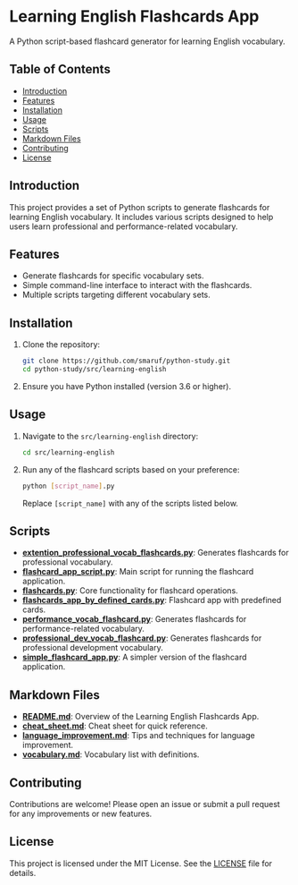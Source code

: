 # Learning English Flashcards App

A Python script-based flashcard generator for learning English vocabulary.

## Table of Contents

- [Introduction](#introduction)
- [Features](#features)
- [Installation](#installation)
- [Usage](#usage)
- [Scripts](#scripts)
- [Markdown Files](#markdown-files)
- [Contributing](#contributing)
- [License](#license)

## Introduction

This project provides a set of Python scripts to generate flashcards for learning English vocabulary. It includes various scripts designed to help users learn professional and performance-related vocabulary.

## Features

- Generate flashcards for specific vocabulary sets.
- Simple command-line interface to interact with the flashcards.
- Multiple scripts targeting different vocabulary sets.

## Installation

1. Clone the repository:
    ```sh
    git clone https://github.com/smaruf/python-study.git
    cd python-study/src/learning-english
    ```
2. Ensure you have Python installed (version 3.6 or higher).

## Usage

1. Navigate to the `src/learning-english` directory:
    ```sh
    cd src/learning-english
    ```
2. Run any of the flashcard scripts based on your preference:
    ```sh
    python [script_name].py
    ```
    Replace `[script_name]` with any of the scripts listed below.

## Scripts

- [**extention_professional_vocab_flashcards.py**](extention_professional_vocab_flashcards.py): Generates flashcards for professional vocabulary.
- [**flashcard_app_script.py**](flashcard_app_script.py): Main script for running the flashcard application.
- [**flashcards.py**](flashcards.py): Core functionality for flashcard operations.
- [**flashcards_app_by_defined_cards.py**](flashcards_app_by_defined_cards.py): Flashcard app with predefined cards.
- [**performance_vocab_flashcard.py**](performance_vocab_flashcard.py): Generates flashcards for performance-related vocabulary.
- [**professional_dev_vocab_flashcard.py**](professional_dev_vocab_flashcard.py): Generates flashcards for professional development vocabulary.
- [**simple_flashcard_app.py**](simple_flashcard_app.py): A simpler version of the flashcard application.

## Markdown Files

- [**README.md**](README.md): Overview of the Learning English Flashcards App.
- [**cheat_sheet.md**](cheat_sheet.md): Cheat sheet for quick reference.
- [**language_improvement.md**](language_improvement.md): Tips and techniques for language improvement.
- [**vocabulary.md**](vocabulary.md): Vocabulary list with definitions.

## Contributing

Contributions are welcome! Please open an issue or submit a pull request for any improvements or new features.

## License

This project is licensed under the MIT License. See the [LICENSE](../../LICENSE) file for details.
